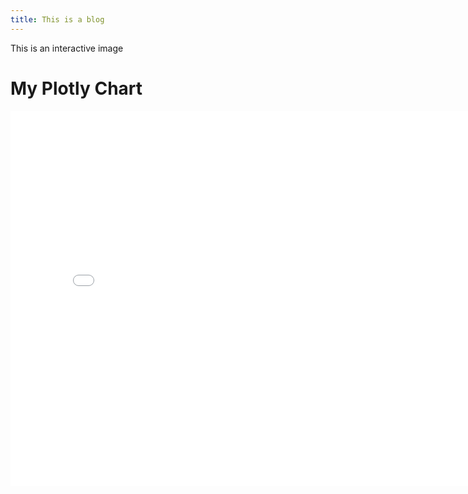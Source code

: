 ```yaml
---
title: This is a blog
---
```


This is an interactive image

<!DOCTYPE html>
<html lang="en">
<head>
    <meta charset="UTF-8">
    <meta name="viewport" content="width=device-width, initial-scale=1.0">
    <title>Plotly Graph</title>
</head>
<body>
    <h1>My Plotly Chart</h1>
    <iframe src="interactive_rates.html" width="800" height="600" style="border:none;"></iframe>
</body>
</html>

